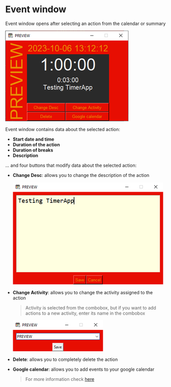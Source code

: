 # Event window

Event window opens after selecting an action from the calendar or summary

![event preview](../../Other/Assets/event_prev.png)

Event window contains data about the selected action:

- **Start date and time**
- **Duration of the action**
- **Duration of breaks**
- **Description**

... and four buttons that modify data about the selected action:

- **Change Desc**: allows you to change the description of the action

  ![event](../../Other/Assets/event_desc.png)
- **Change Activity**: allows you to change the activity assigned to the action
  > Activity is selected from the combobox, but if you want to add actions to a new activity, enter its name in the combobox

  ![event](../../Other/Assets/event_activity.png)
- **Delete**: allows you to completely delete the action
- **Google calendar**: allows you to add events to your google calendar
  > For more information check [here](../GoogleCalendar/) 
